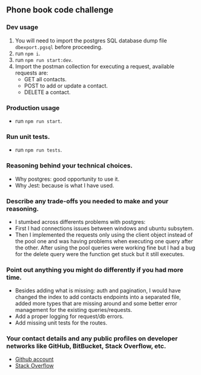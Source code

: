 ## Phone book code challenge

### Dev usage
1. You will need to import the postgres SQL database dump file `dbexport.pgsql` before proceeding.
2. run `npm i`.
3. run `npm run start:dev`.
4. Import the postman collection for executing a request, available requests are:
    - GET all contacts.
    - POST to add or update a contact.
    - DELETE a contact.
### Production usage
- run `npm run start`.

### Run unit tests.
- run `npm run tests`.

### Reasoning behind your technical choices.
- Why postgres: good opportunity to use it.
- Why Jest: because is what I have used.

### Describe any trade-offs you needed to make and your reasoning.
- I stumbed across differents problems with postgres:
- First I had connections issues between windows and ubuntu subsytem.
- Then I implemented the requests only using the client object instead of the pool one and was having problems when executing one query after the other. After using the pool queries were working fine but I had a bug for the delete query were the function get stuck but it still executes.

### Point out anything you might do differently if you had more time.
- Besides adding what is missing: auth and pagination, I would have changed the index to add contacts endpoints into a separated file, added more types that are missing around and some better error management for the existing queries/requests.
- Add a proper logging for request/db errors.
- Add missing unit tests for the routes.

### Your contact details and any public profiles on developer networks like GitHub, BitBucket, Stack Overflow, etc.
- [Github account](https://github.com/emarchiol)
- [Stack Overflow](https://stackoverflow.com/users/2616590/emiliano)
